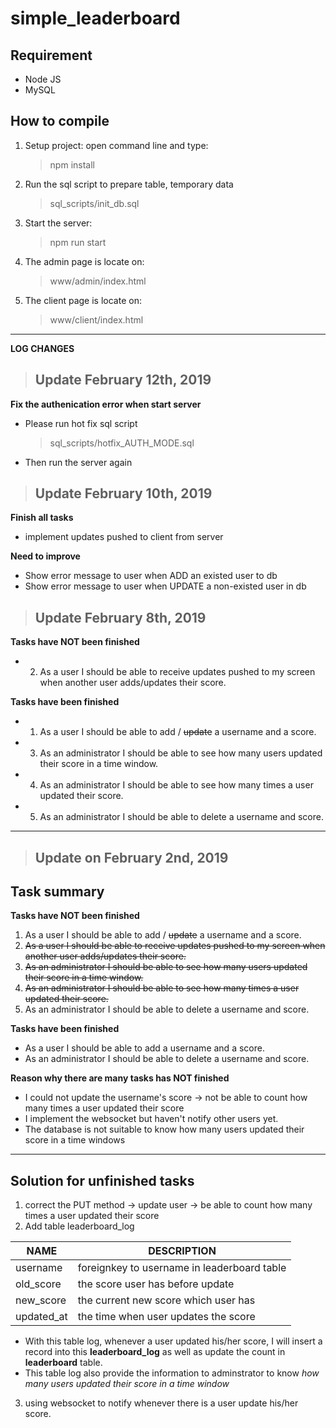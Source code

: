 # simple_leaderboard

## Requirement
+ Node JS
+ MySQL

## How to compile
1. Setup project: open command line and type:
    > npm install
2. Run the sql script to prepare table, temporary data
    > sql_scripts/init_db.sql
3. Start the server:
    > npm run start
4. The admin page is locate on:
    > www/admin/index.html
5. The client page is locate on:
    > www/client/index.html
---
**LOG CHANGES**

> ## Update February 12th, 2019
**Fix the authenication error when start server**
+ Please run hot fix sql script
    > sql_scripts/hotfix_AUTH_MODE.sql
+ Then run the server again

> ## Update February 10th, 2019
**Finish all tasks**
+ implement updates pushed to client from server

**Need to improve**
+ Show error message to user when ADD an existed user to db
+ Show error message to user when UPDATE a non-existed user in db

> ## Update February 8th, 2019
**Tasks have NOT been finished**
+ 2. As a user I should be able to receive updates pushed to my screen when another user adds/updates their score.

**Tasks have been finished**
+ 1. As a user I should be able to add / ~~update~~ a username and a score.
+ 3. As an administrator I should be able to see how many users updated their score in a time window.
+ 4. As an administrator I should be able to see how many times a user updated their score.
+ 5. As an administrator I should be able to delete a username and score.

---
> ## Update on February 2nd, 2019
## Task summary
**Tasks have NOT been finished**
1. As a user I should be able to add / ~~update~~ a username and a score.
2. ~~As a user I should be able to receive updates pushed to my screen when another user adds/updates their score.~~
3. ~~As an administrator I should be able to see how many users updated their score in a time window.~~
4. ~~As an administrator I should be able to see how many times a user updated their score.~~
5. As an administrator I should be able to delete a username and score.

**Tasks have been finished**
+ As a user I should be able to add a username and a score.
+ As an administrator I should be able to delete a username and score.

**Reason why there are many tasks has NOT finished**
+ I could not update the username's score -> not be able to count how many times a user updated their score
+ I implement the websocket but haven't notify other users yet.
+ The database is not suitable to know how many users updated their score in a time windows

---
## Solution for unfinished tasks
1. correct the PUT method -> update user -> be able to count how many times a user updated their score
2. Add table leaderboard_log

  | NAME     | DESCRIPTION|
  |---------|-----------|
  |username | foreignkey to username in leaderboard table|
  |old_score| the score user has before update|
  |new_score| the current new score which user has|
  |updated_at| the time when user updates the score|

+ With this table log, whenever a user updated his/her score, I will insert a record into this **leaderboard_log** as well as update the count in **leaderboard** table.
+ This table log also provide the information to adminstrator to know *how many users updated their score in a time window*

3. using websocket to notify whenever there is a user update his/her score.